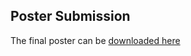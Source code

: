 
## Poster Submission
The final poster can be [downloaded here](https://github.com/FIT2082/28809033_RESEARCH_NOTEBOOK/raw/master/poster_final_3dmaps.pdf)

